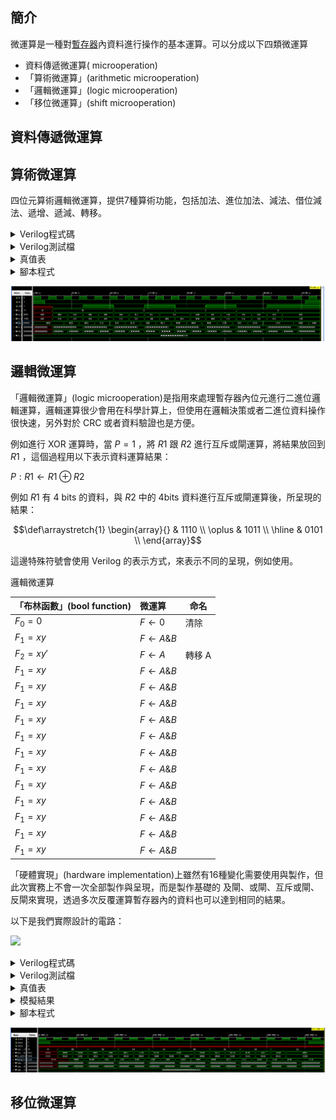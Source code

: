 ## 簡介
微運算是一種對[暫存器](/docs/knowledge-network-database-repository/暫存器.md)內資料進行操作的基本運算。可以分成以下四類微運算

- 資料傳遞微運算( microoperation)
- 「算術微運算」(arithmetic microoperation)
- 「邏輯微運算」(logic microoperation)
- 「移位微運算」(shift microoperation)

## 資料傳遞微運算

## 算術微運算
四位元算術邏輯微運算，提供7種算術功能，包括加法、進位加法、減法、借位減法、遞增、遞減、轉移。

<details>
<summary>Verilog程式碼</summary>

```verilog
module arithmetic_microoperation (clock, reset, s, a, b, carry, data);
    input clock, reset, carry;
    input [1:0] s;
    input signed [3:0] a, b;
    output signed [4:0] data;

    reg [4:0] data;

    always @ (posedge clock) begin
        case ({s, carry})
            0: data = a + b;
            1: data = a + b + carry;
            2: data = a + ~b;
            3: data = a + ~b + 1;
            4: data = a;
            5: data = a + 1;
            6: data = a - 1;
            7: data = a;
        endcase

    end

    always @ (posedge clock) begin
        if (reset == 1)
            data = 0;
    end

endmodule // arithmetic_microoperation
```

</details>

<details>
<summary>Verilog測試檔</summary>

```verilog
`include "arithmetic_microoperation.v"

module arithmetic_microoperation_test ();
    reg clock, reset, carry;
    reg [1:0] s;
    reg signed [3:0] a, b;

    wire signed [4:0] data;

    integer number, number2;
    integer seed;

    arithmetic_microoperation UUT (clock, reset, s, a, b, carry, data);

    initial begin
        seed = 10;
    end
    initial begin
        $display("| clock | reset | s carry |  a |  b | data |");
        clock = 1'b1;
        reset = 1'b1;

        #10;
        #5;

        reset = 1'b0;

        #10;

        for (number = 0; number < 8; number = number + 1) begin
            for (number2 = 0; number2 < 32; number2 = number2 + 16) begin
                {s, carry} = number;
                a = $random(seed) % 16;
                b = $random(seed) % 16;
                #20;
            end
        end
        #10;
        reset = 1'b1;

        #20;
        $finish;
    end

    always begin
        #10;
        clock = ~clock;
    end

    always begin
    #10;

    $monitor(
        "|   %b   |   %b   |   %b%b   | %d | %d |   %d |",
        clock, reset, s, carry, a, b, data);

    end

endmodule // arithmetic_microoperation_test
```

</details>

<details>
<summary>真值表</summary>

```
| clock | reset | s carry |  a |  b | data |
|   0   |   1   |   xxx   |  x |  x |    0 |
|   0   |   0   |   xxx   |  x |  x |    0 |
|   1   |   0   |   xxx   |  x |  x |    0 |
|   1   |   0   |   000   |  0 |  6 |    0 |
|   0   |   0   |   000   |  0 |  6 |    0 |
|   1   |   0   |   000   |  0 |  6 |    6 |
|   1   |   0   |   000   |  4 | -3 |    6 |
|   0   |   0   |   000   |  4 | -3 |    6 |
|   1   |   0   |   000   |  4 | -3 |    1 |
|   1   |   0   |   001   |  1 | -5 |    1 |
|   0   |   0   |   001   |  1 | -5 |    1 |
|   1   |   0   |   001   |  1 | -5 |   13 |
|   1   |   0   |   001   | -7 | -3 |   13 |
|   0   |   0   |   001   | -7 | -3 |   13 |
|   1   |   0   |   001   | -7 | -3 |   -9 |
|   1   |   0   |   010   |  3 |  6 |   -9 |
|   0   |   0   |   010   |  3 |  6 |   -9 |
|   1   |   0   |   010   |  3 |  6 |   -4 |
|   1   |   0   |   010   | -2 |  2 |   -4 |
|   0   |   0   |   010   | -2 |  2 |   -4 |
|   1   |   0   |   010   | -2 |  2 |   -5 |
|   1   |   0   |   011   |  6 | -8 |   -5 |
|   0   |   0   |   011   |  6 | -8 |   -5 |
|   1   |   0   |   011   |  6 | -8 |   14 |
|   1   |   0   |   011   |  5 |  5 |   14 |
|   0   |   0   |   011   |  5 |  5 |   14 |
|   1   |   0   |   011   |  5 |  5 |    0 |
|   1   |   0   |   100   |  5 |  1 |    0 |
|   0   |   0   |   100   |  5 |  1 |    0 |
|   1   |   0   |   100   |  5 |  1 |    5 |
|   1   |   0   |   100   |  4 |  0 |    5 |
|   0   |   0   |   100   |  4 |  0 |    5 |
|   1   |   0   |   100   |  4 |  0 |    4 |
|   1   |   0   |   101   |  7 |  2 |    4 |
|   0   |   0   |   101   |  7 |  2 |    4 |
|   1   |   0   |   101   |  7 |  2 |    8 |
|   1   |   0   |   101   |  6 | -3 |    8 |
|   0   |   0   |   101   |  6 | -3 |    8 |
|   1   |   0   |   101   |  6 | -3 |    7 |
|   1   |   0   |   110   |  5 | -1 |    7 |
|   0   |   0   |   110   |  5 | -1 |    7 |
|   1   |   0   |   110   |  5 | -1 |    4 |
|   1   |   0   |   110   | -5 |  5 |    4 |
|   0   |   0   |   110   | -5 |  5 |    4 |
|   1   |   0   |   110   | -5 |  5 |   -6 |
|   1   |   0   |   111   | -6 |  7 |   -6 |
|   0   |   0   |   111   | -6 |  7 |   -6 |
|   1   |   0   |   111   | -6 |  7 |   -6 |
|   1   |   0   |   111   |  1 | -4 |   -6 |
|   0   |   0   |   111   |  1 | -4 |   -6 |
|   1   |   0   |   111   |  1 | -4 |    1 |
|   0   |   0   |   111   |  1 | -4 |    1 |
|   0   |   1   |   111   |  1 | -4 |    1 |
|   1   |   1   |   111   |  1 | -4 |    1 |
|   0   |   1   |   111   |  1 | -4 |    1 |
```

</details>

<details>
<summary>腳本程式</summary>

```sh
file='arithmetic_microoperation'
iverilog -o ${file}_test.vvp ${file}_test.v && vvp ${file}_test.vvp > ${file}.log
```

</details>

<!-- ![image1](https://i.imgur.com/6xMuOcR.png) -->

![](assets/68aba0af.png)

## 邏輯微運算
「邏輯微運算」(logic microoperation)是指用來處理暫存器內位元進行二進位邏輯運算，邏輯運算很少會用在科學計算上，但使用在邏輯決策或者二進位資料操作很快速，另外對於 CRC 或者資料驗證也是方便。

例如進行 XOR 運算時，當 $`P = 1`$ ，將 $`R1`$ 跟 $`R2`$ 進行互斥或閘運算，將結果放回到 $`R1`$ ，這個過程用以下表示資料運算結果：

$`P: R1 \gets R1 \oplus R2`$

例如 $`R1`$ 有 4 bits 的資料，與 $`R2`$ 中的 4bits 資料進行互斥或閘運算後，所呈現的結果：

```math
\def\arraystretch{1}
  \begin{array}{}
    & 1110 \\
    \oplus & 1011 \\ \hline
     & 0101 \\
\end{array}
```

這邊特殊符號會使用 Verilog 的表示方式，來表示不同的呈現，例如使用。

邏輯微運算

| 「布林函數」(bool function) | 微運算             | 命名   |
|:--------------------------- |:------------------ | ------ |
| $`F_0 = 0`$                 | $`F \gets 0`$      | 清除   |
| $`F_1 = xy`$                | $`F \gets A \& B`$ |        |
| $`F_2 = xy'`$               | $`F \gets A`$      | 轉移 A |
| $`F_1 = xy`$                | $`F \gets A \& B`$ |        |
| $`F_1 = xy`$                | $`F \gets A \& B`$ |        |
| $`F_1 = xy`$                | $`F \gets A \& B`$ |        |
| $`F_1 = xy`$                | $`F \gets A \& B`$ |        |
| $`F_1 = xy`$                | $`F \gets A \& B`$ |        |
| $`F_1 = xy`$                | $`F \gets A \& B`$ |        |
| $`F_1 = xy`$                | $`F \gets A \& B`$ |        |
| $`F_1 = xy`$                | $`F \gets A \& B`$ |        |
| $`F_1 = xy`$                | $`F \gets A \& B`$ |        |
| $`F_1 = xy`$                | $`F \gets A \& B`$ |        |
| $`F_1 = xy`$                | $`F \gets A \& B`$ |        |
| $`F_1 = xy`$                | $`F \gets A \& B`$ |        |

「硬體實現」(hardware implementation)上雖然有16種變化需要使用與製作，但此次實務上不會一次全部製作與呈現，而是製作基礎的 及閘、或閘、互斥或閘、反閘來實現，透過多次反覆運算暫存器內的資料也可以達到相同的結果。

以下是我們實際設計的電路：

![](https://i.imgur.com/oPR4BiX.jpeg)

<details>
<summary>Verilog程式碼</summary>

```verilog
```

</details>

<details>
<summary>Verilog測試檔</summary>

```verilog
```

</details>

<details>
<summary>真值表</summary>

```

```

</details>

<details>
<summary>模擬結果</summary>

```

```

</details>

<details>
<summary>腳本程式</summary>

```sh
file='logic_microoperation'
iverilog -o ${file}_test.vvp ${file}_test.v && vvp ${file}_test.vvp > ${file}.log
```

</details>

![](assets/b91c6491.png)

## 移位微運算
